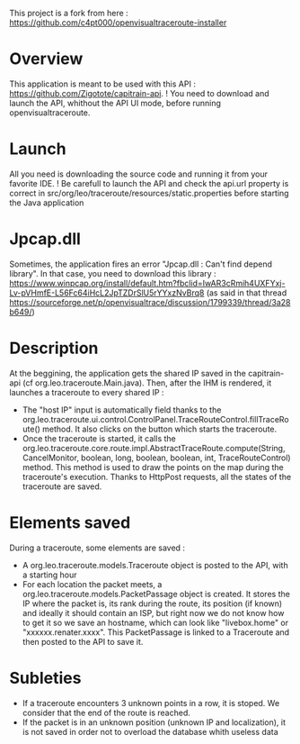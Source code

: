 This project is a fork from here : https://github.com/c4pt000/openvisualtraceroute-installer

# Overview

This application is meant to be used with this API : https://github.com/Zigotote/capitrain-api.
! You need to download and launch the API, whithout the API UI mode, before running openvisualtraceroute.

# Launch

All you need is downloading the source code and running it from your favorite IDE.
! Be carefull to launch the API and check the api.url property is correct in src/org/leo/traceroute/resources/static.properties before starting the Java application

# Jpcap.dll

Sometimes, the application fires an error "Jpcap.dll : Can't find depend library". In that case, you need to download this library : https://www.winpcap.org/install/default.htm?fbclid=IwAR3cRmih4UXFYxj-Lv-pVHmfE-L56Fc64iHcL2JpTZDrSlU5rYYxzNvBrq8 (as said in that thread https://sourceforge.net/p/openvisualtrace/discussion/1799339/thread/3a28b649/)

# Description

At the beggining, the application gets the shared IP saved in the capitrain-api (cf org.leo.traceroute.Main.java).
Then, after the IHM is rendered, it launches a traceroute to every shared IP :

- The "host IP" input is automatically field thanks to the org.leo.traceroute.ui.control.ControlPanel.TraceRouteControl.fillTraceRoute() method. It also clicks on the button which starts the traceroute.
- Once the traceroute is started, it calls the org.leo.traceroute.core.route.impl.AbstractTraceRoute.compute(String, CancelMonitor, boolean, long, boolean, boolean, int, TraceRouteControl) method. This method is used to draw the points on the map during the traceroute's execution. Thanks to HttpPost requests, all the states of the traceroute are saved.

# Elements saved

During a traceroute, some elements are saved :

- A org.leo.traceroute.models.Traceroute object is posted to the API, with a starting hour
- For each location the packet meets, a org.leo.traceroute.models.PacketPassage object is created. It stores the IP where the packet is, its rank during the route, its position (if known) and ideally it should contain an ISP, but right now we do not know how to get it so we save an hostname, which can look like "livebox.home" or "xxxxxx.renater.xxxx". This PacketPassage is linked to a Traceroute and then posted to the API to save it.

# Subleties

- If a traceroute encounters 3 unknown points in a row, it is stoped. We consider that the end of the route is reached.
- If the packet is in an unknown position (unknown IP and localization), it is not saved in order not to overload the database whith useless data
